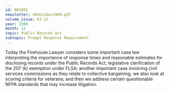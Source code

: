 ```yaml
---
id: 001091
newsletter: v03n12dec1999.pdf
volume_issue: 03-12
year: 1999
month: 12
topic: Public Records Act
subtopic: Prompt Response Requirement
---
```


Today the Firehouse Lawyer considers some important case law interpreting the importance of response times and reasonable estimates for disclosing records under the Public Records Act; legislative clarification of the 207 (k) exemption under FLSA; another important case involving civil services commissions as they relate to collective bargaining; we also look at scoring criteria for veterans; and then we address certain questionable NFPA standards that may increase litigation.